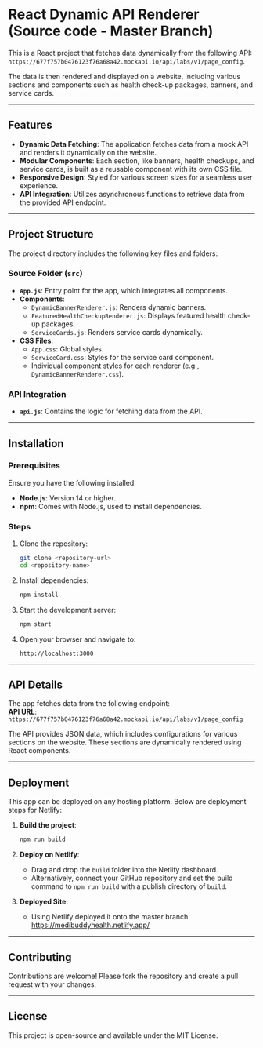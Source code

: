 # React Dynamic API Renderer (Source code - Master Branch)

This is a React project that fetches data dynamically from the following API:  
`https://677f757b0476123f76a68a42.mockapi.io/api/labs/v1/page_config`.  

The data is then rendered and displayed on a website, including various sections and components such as health check-up packages, banners, and service cards.

---

## Features

- **Dynamic Data Fetching**: The application fetches data from a mock API and renders it dynamically on the website.
- **Modular Components**: Each section, like banners, health checkups, and service cards, is built as a reusable component with its own CSS file.
- **Responsive Design**: Styled for various screen sizes for a seamless user experience.
- **API Integration**: Utilizes asynchronous functions to retrieve data from the provided API endpoint.

---

## Project Structure

The project directory includes the following key files and folders:

### **Source Folder (`src`)**

- **`App.js`**: Entry point for the app, which integrates all components.
- **Components**:
  - `DynamicBannerRenderer.js`: Renders dynamic banners.
  - `FeaturedHealthCheckupRenderer.js`: Displays featured health check-up packages.
  - `ServiceCards.js`: Renders service cards dynamically.
- **CSS Files**:
  - `App.css`: Global styles.
  - `ServiceCard.css`: Styles for the service card component.
  - Individual component styles for each renderer (e.g., `DynamicBannerRenderer.css`).

### **API Integration**
- **`api.js`**: Contains the logic for fetching data from the API.

---

## Installation

### Prerequisites
Ensure you have the following installed:
- **Node.js**: Version 14 or higher.
- **npm**: Comes with Node.js, used to install dependencies.

### Steps
1. Clone the repository:
   ```bash
   git clone <repository-url>
   cd <repository-name>
   ```

2. Install dependencies:
   ```bash
   npm install
   ```

3. Start the development server:
   ```bash
   npm start
   ```

4. Open your browser and navigate to:
   ```
   http://localhost:3000
   ```

---

## API Details

The app fetches data from the following endpoint:  
**API URL**: `https://677f757b0476123f76a68a42.mockapi.io/api/labs/v1/page_config`

The API provides JSON data, which includes configurations for various sections on the website. These sections are dynamically rendered using React components.

---

## Deployment

This app can be deployed on any hosting platform. Below are deployment steps for Netlify:

1. **Build the project**:
   ```bash
   npm run build
   ```

2. **Deploy on Netlify**:
   - Drag and drop the `build` folder into the Netlify dashboard.
   - Alternatively, connect your GitHub repository and set the build command to `npm run build` with a publish directory of `build`.

2. **Deployed Site**:
   - Using Netlify deployed it onto the master branch
    https://medibuddyhealth.netlify.app/
---

## Contributing

Contributions are welcome! Please fork the repository and create a pull request with your changes.

---

## License

This project is open-source and available under the MIT License.
